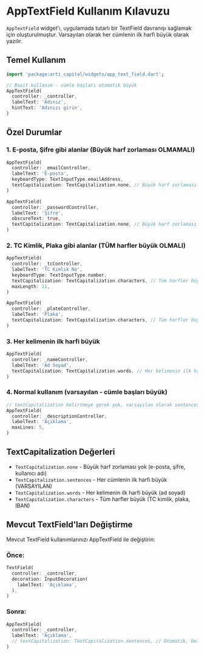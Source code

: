 # AppTextField Kullanım Kılavuzu

`AppTextField` widget'ı, uygulamada tutarlı bir TextField davranışı sağlamak için oluşturulmuştur. Varsayılan olarak her cümlenin ilk harfi büyük olarak yazılır.

## Temel Kullanım

```dart
import 'package:arti_capital/widgets/app_text_field.dart';

// Basit kullanım - cümle başları otomatik büyük
AppTextField(
  controller: _controller,
  labelText: 'Adınız',
  hintText: 'Adınızı girin',
)
```

## Özel Durumlar

### 1. E-posta, Şifre gibi alanlar (Büyük harf zorlaması OLMAMALI)
```dart
AppTextField(
  controller: _emailController,
  labelText: 'E-posta',
  keyboardType: TextInputType.emailAddress,
  textCapitalization: TextCapitalization.none, // Büyük harf zorlaması yok
)

AppTextField(
  controller: _passwordController,
  labelText: 'Şifre',
  obscureText: true,
  textCapitalization: TextCapitalization.none, // Büyük harf zorlaması yok
)
```

### 2. TC Kimlik, Plaka gibi alanlar (TÜM harfler büyük OLMALI)
```dart
AppTextField(
  controller: _tcController,
  labelText: 'TC Kimlik No',
  keyboardType: TextInputType.number,
  textCapitalization: TextCapitalization.characters, // Tüm harfler büyük
  maxLength: 11,
)

AppTextField(
  controller: _plateController,
  labelText: 'Plaka',
  textCapitalization: TextCapitalization.characters, // Tüm harfler büyük
)
```

### 3. Her kelimenin ilk harfi büyük
```dart
AppTextField(
  controller: _nameController,
  labelText: 'Ad Soyad',
  textCapitalization: TextCapitalization.words, // Her kelimenin ilk harfi büyük
)
```

### 4. Normal kullanım (varsayılan - cümle başları büyük)
```dart
// textCapitalization belirtmeye gerek yok, varsayılan olarak sentences
AppTextField(
  controller: _descriptionController,
  labelText: 'Açıklama',
  maxLines: 5,
)
```

## TextCapitalization Değerleri

- `TextCapitalization.none` - Büyük harf zorlaması yok (e-posta, şifre, kullanıcı adı)
- `TextCapitalization.sentences` - Her cümlenin ilk harfi büyük (VARSAYILAN)
- `TextCapitalization.words` - Her kelimenin ilk harfi büyük (ad soyad)
- `TextCapitalization.characters` - Tüm harfler büyük (TC kimlik, plaka, IBAN)

## Mevcut TextField'ları Değiştirme

Mevcut TextField kullanımlarınızı AppTextField ile değiştirin:

### Önce:
```dart
TextField(
  controller: _controller,
  decoration: InputDecoration(
    labelText: 'Açıklama',
  ),
)
```

### Sonra:
```dart
AppTextField(
  controller: _controller,
  labelText: 'Açıklama',
  // textCapitalization: TextCapitalization.sentences, // Otomatik, belirtmeye gerek yok
)
```
